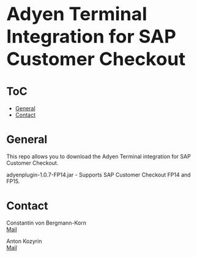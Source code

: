 <font size = "18">**Adyen Terminal Integration for SAP Customer Checkout**</font>

# ToC

- [General](#general)
- [Contact](#contact)


# General 

This repo allows you to download the Adyen Terminal integration for SAP Customer Checkout. 
  
adyenplugin-1.0.7-FP14.jar - Supports SAP Customer Checkout FP14 and FP15.  

# Contact

Constantin von Bergmann-Korn  
[Mail](mailto://constantin.vonbergmannkorn@adyen.com)
  
Anton Kozyrin  
[Mail](mailto://anton.kozyrin@adyen.com)